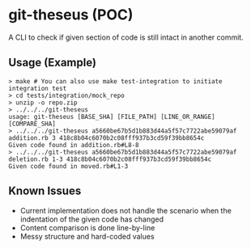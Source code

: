 # git-theseus (POC)
A CLI to check if given section of code is still intact in another commit.

## Usage (Example)
```
> make # You can also use make test-integration to initiate integration test
> cd tests/integration/mock_repo
> unzip -o repo.zip
> ../../../git-theseus
usage: git-theseus [BASE_SHA] [FILE_PATH] [LINE_OR_RANGE] [COMPARE_SHA]
> ../../../git-theseus a5660be67b5d1b883d44a5f57c7722abe59079af addition.rb 3 418c8b04c6070b2c08fff937b3cd59f39bb8654c
Given code found in addition.rb#L8-8
> ../../../git-theseus a5660be67b5d1b883d44a5f57c7722abe59079af deletion.rb 1-3 418c8b04c6070b2c08fff937b3cd59f39bb8654c
Given code found in moved.rb#L1-3
```

## Known Issues
- Current implementation does not handle the scenario when the indentation of the given code has changed
- Content comparison is done line-by-line
- Messy structure and hard-coded values
